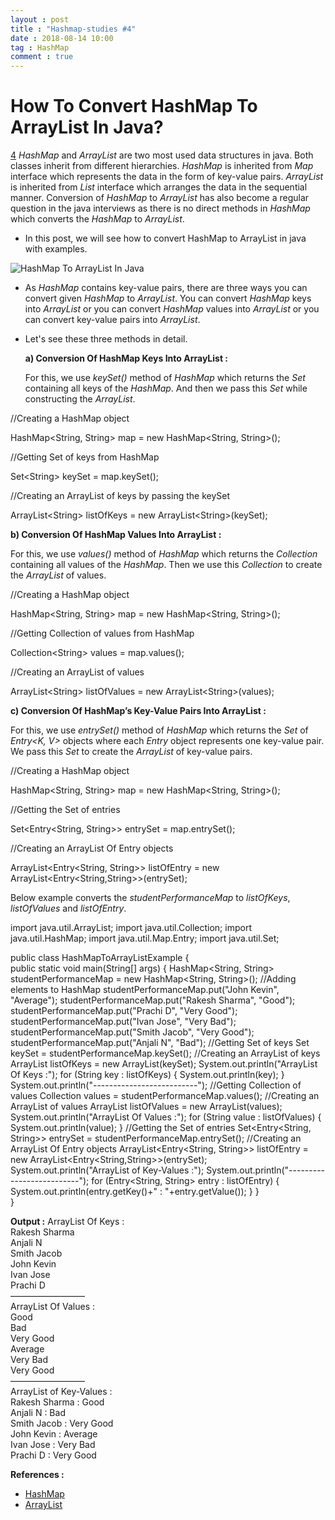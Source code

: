 ```yaml
---
layout : post
title : "Hashmap-studies #4"
date : 2018-08-14 10:00
tag : HashMap
comment : true
---
```


# How To Convert HashMap To ArrayList In Java?

<a href="https://javaconceptoftheday.com/how-to-convert-hashmap-to-arraylist-in-java/#comments" class="comments-link" itemprop="discussionURL">4</a>
<em>HashMap</em> and <em>ArrayList</em> are two most used data structures in java. Both classes inherit from different hierarchies. 
<em>HashMap</em> is inherited from <em>Map</em> interface which represents the data in the form of key-value pairs. <em>ArrayList</em> is inherited from <em>List</em> interface which arranges the data in the sequential manner. Conversion of <em>HashMap</em> to <em>ArrayList</em> has also become a regular question in the java interviews as there is no direct methods in <em>HashMap</em> which converts the <em>HashMap</em> to <em>ArrayList</em>. 

* In this post, we will see how to convert HashMap to ArrayList in java with examples.

<img class="aligncenter" src="https://javaconceptoftheday.com/wp-content/uploads/2016/01/HashMapToArrayList.png?x70034" alt="HashMap To ArrayList In Java" />

* As <em>HashMap</em> contains key-value pairs, there are three ways you can convert given <em>HashMap</em> to <em>ArrayList</em>. 
You can convert <em>HashMap</em> keys into <em>ArrayList</em> or you can convert <em>HashMap</em> values into <em>ArrayList</em> or you can convert key-value pairs into <em>ArrayList</em>. 

* Let's see these three methods in detail.</p><p><strong>a) Conversion Of HashMap Keys Into ArrayList :</strong></p><p>For this, we use <em>keySet()</em> method of <em>HashMap</em> which returns the <em>Set</em> containing all keys of the <em>HashMap</em>. And then we pass this <em>Set</em> while constructing the <em>ArrayList</em>.


//Creating a HashMap object
		
HashMap&lt;String, String&gt; map = new HashMap&lt;String, String&gt;();

//Getting Set of keys from HashMap
		
Set&lt;String&gt; keySet = map.keySet();
		
//Creating an ArrayList of keys by passing the keySet
		
ArrayList&lt;String&gt; listOfKeys = new ArrayList&lt;String&gt;(keySet);

<strong>b) Conversion Of HashMap Values Into ArrayList :</strong>

For this, we use <em>values()</em> method of <em>HashMap</em> which returns the <em>Collection</em> containing all values of the <em>HashMap</em>. Then we use this <em>Collection</em> to create the <em>ArrayList </em>of values.

//Creating a HashMap object
		
HashMap&lt;String, String&gt; map = new HashMap&lt;String, String&gt;();

//Getting Collection of values from HashMap
		
Collection&lt;String&gt; values = map.values();
		
//Creating an ArrayList of values
		
ArrayList&lt;String&gt; listOfValues = new ArrayList&lt;String&gt;(values);

<strong>c) Conversion Of HashMap&#8217;s Key-Value Pairs Into ArrayList :</strong>

For this, we use <em>entrySet()</em> method of <em>HashMap</em> which returns the <em>Set</em> of <em>Entry&lt;K, V&gt;</em> objects where each <em>Entry</em> object represents one key-value pair. We pass this <em>Set</em> to create the <em>ArrayList</em> of key-value pairs.


//Creating a HashMap object
		
HashMap&lt;String, String&gt; map = new HashMap&lt;String, String&gt;();

//Getting the Set of entries
		
Set&lt;Entry&lt;String, String&gt;&gt; entrySet = map.entrySet();
		
//Creating an ArrayList Of Entry objects
		
ArrayList&lt;Entry&lt;String, String&gt;&gt; listOfEntry = new ArrayList&lt;Entry&lt;String,String&gt;&gt;(entrySet);

Below example converts the <em>studentPerformanceMap</em> to <em>listOfKeys</em>, <em>listOfValues</em> and <em>listOfEntry</em>.

import java.util.ArrayList;
import java.util.Collection;
import java.util.HashMap;
import java.util.Map.Entry;
import java.util.Set;

public class HashMapToArrayListExample 
{   	
	public static void main(String[] args) 
	{
	    	HashMap<String, String> studentPerformanceMap = new HashMap<String, String>();
    		//Adding elements to HashMap
    		studentPerformanceMap.put("John Kevin", "Average");
    	studentPerformanceMap.put("Rakesh Sharma", "Good");
    	studentPerformanceMap.put("Prachi D", "Very Good");
    	studentPerformanceMap.put("Ivan Jose", "Very Bad");
    	studentPerformanceMap.put("Smith Jacob", "Very Good");
    	studentPerformanceMap.put("Anjali N", "Bad");
		//Getting Set of keys
		Set<String> keySet = studentPerformanceMap.keySet();
		//Creating an ArrayList of keys
		ArrayList<String> listOfKeys = new ArrayList<String>(keySet);
		System.out.println("ArrayList Of Keys :");
		for (String key : listOfKeys)
		{
			System.out.println(key);
		}
		System.out.println("--------------------------");
		//Getting Collection of values
		Collection<String> values = studentPerformanceMap.values();
		//Creating an ArrayList of values
		ArrayList<String> listOfValues = new ArrayList<String>(values);
		System.out.println("ArrayList Of Values :");
		for (String value : listOfValues)
		{
			System.out.println(value);
		}
		//Getting the Set of entries
		Set<Entry<String, String>> entrySet = studentPerformanceMap.entrySet();
		//Creating an ArrayList Of Entry objects
		ArrayList<Entry<String, String>> listOfEntry = new ArrayList<Entry<String,String>>(entrySet);
		System.out.println("ArrayList of Key-Values :");
		System.out.println("--------------------------");
		for (Entry<String, String> entry : listOfEntry)
		{
			System.out.println(entry.getKey()+" : "+entry.getValue());
		}
	}	
}


<strong>Output :</strong>
ArrayList Of Keys :<br /> Rakesh Sharma<br /> Anjali N<br /> Smith Jacob<br /> John Kevin<br /> Ivan Jose<br /> Prachi D<br /> &#8212;&#8212;&#8212;&#8212;&#8212;&#8212;&#8212;&#8212;&#8211;<br /> ArrayList Of Values :<br /> Good<br /> Bad<br /> Very Good<br /> Average<br /> Very Bad<br /> Very Good<br /> &#8212;&#8212;&#8212;&#8212;&#8212;&#8212;&#8212;&#8212;&#8211;<br /> ArrayList of Key-Values :<br /> Rakesh Sharma : Good<br /> Anjali N : Bad<br /> Smith Jacob : Very Good<br /> John Kevin : Average<br /> Ivan Jose : Very Bad<br /> Prachi D : Very Good</p><p><strong>References :</strong></p>

<ul><li><a href="https://docs.oracle.com/javase/8/docs/api/java/util/HashMap.html" target="_blank">HashMap</a></li><li><a href="https://docs.oracle.com/javase/8/docs/api/java/util/ArrayList.html" target="_blank">ArrayList</a></li></ul>

